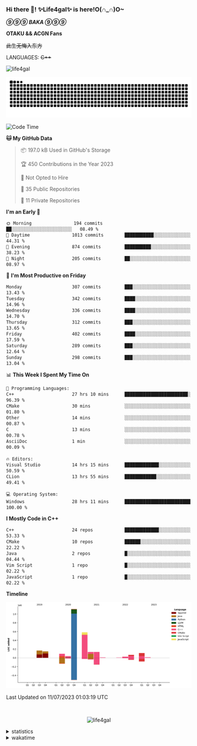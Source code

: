 ### Hi there 👋! ✨Life4gal✨ is here!O(∩_∩)O~

_**⑨⑨⑨ BAKA ⑨⑨⑨**_

**OTAKU && ACGN Fans**

~~此生无悔入东方~~

LANGUAGES: ~~C++~~

<p align="left"> <img src="https://komarev.com/ghpvc/?username=life4gal&label=Profile%20views&color=0e75b6&style=flat" alt="life4gal" /> </p>

![github contribution grid snake animation](https://raw.githubusercontent.com/Life4gal/Life4gal/snake_branch/github-contribution-grid-snake.svg)

<!--START_SECTION:waka-->
![Code Time](http://img.shields.io/badge/Code%20Time-3%2C315%20hrs%2018%20mins-blue)

**🐱 My GitHub Data** 

> 📦 197.0 kB Used in GitHub's Storage 
 > 
> 🏆 450 Contributions in the Year 2023
 > 
> 🚫 Not Opted to Hire
 > 
> 📜 35 Public Repositories 
 > 
> 🔑 11 Private Repositories 
 > 
**I'm an Early 🐤** 

```text
🌞 Morning                194 commits         ██░░░░░░░░░░░░░░░░░░░░░░░   08.49 % 
🌆 Daytime                1013 commits        ███████████░░░░░░░░░░░░░░   44.31 % 
🌃 Evening                874 commits         ██████████░░░░░░░░░░░░░░░   38.23 % 
🌙 Night                  205 commits         ██░░░░░░░░░░░░░░░░░░░░░░░   08.97 % 
```
📅 **I'm Most Productive on Friday** 

```text
Monday                   307 commits         ███░░░░░░░░░░░░░░░░░░░░░░   13.43 % 
Tuesday                  342 commits         ████░░░░░░░░░░░░░░░░░░░░░   14.96 % 
Wednesday                336 commits         ████░░░░░░░░░░░░░░░░░░░░░   14.70 % 
Thursday                 312 commits         ███░░░░░░░░░░░░░░░░░░░░░░   13.65 % 
Friday                   402 commits         ████░░░░░░░░░░░░░░░░░░░░░   17.59 % 
Saturday                 289 commits         ███░░░░░░░░░░░░░░░░░░░░░░   12.64 % 
Sunday                   298 commits         ███░░░░░░░░░░░░░░░░░░░░░░   13.04 % 
```


📊 **This Week I Spent My Time On** 

```text
💬 Programming Languages: 
C++                      27 hrs 10 mins      ████████████████████████░   96.39 % 
CMake                    30 mins             ░░░░░░░░░░░░░░░░░░░░░░░░░   01.80 % 
Other                    14 mins             ░░░░░░░░░░░░░░░░░░░░░░░░░   00.87 % 
C                        13 mins             ░░░░░░░░░░░░░░░░░░░░░░░░░   00.78 % 
AsciiDoc                 1 min               ░░░░░░░░░░░░░░░░░░░░░░░░░   00.09 % 

🔥 Editors: 
Visual Studio            14 hrs 15 mins      █████████████░░░░░░░░░░░░   50.59 % 
CLion                    13 hrs 55 mins      ████████████░░░░░░░░░░░░░   49.41 % 

💻 Operating System: 
Windows                  28 hrs 11 mins      █████████████████████████   100.00 % 
```

**I Mostly Code in C++** 

```text
C++                      24 repos            █████████████░░░░░░░░░░░░   53.33 % 
CMake                    10 repos            ██████░░░░░░░░░░░░░░░░░░░   22.22 % 
Java                     2 repos             █░░░░░░░░░░░░░░░░░░░░░░░░   04.44 % 
Vim Script               1 repo              █░░░░░░░░░░░░░░░░░░░░░░░░   02.22 % 
JavaScript               1 repo              █░░░░░░░░░░░░░░░░░░░░░░░░   02.22 % 
```



**Timeline**

![Lines of Code chart](https://raw.githubusercontent.com/Life4gal/Life4gal/main/assets/bar_graph.png)


 Last Updated on 11/07/2023 01:03:19 UTC
<!--END_SECTION:waka-->

<img src="https://wakatime.com/share/@Life4gal/86c21846-f841-4004-aed1-e1165eb797d6.svg?sanitize=true" alt=""/>

<p align="center"> <img src="./images/⑨.jpg" alt="life4gal" /> </p>

<details>
	<summary>statistics</summary>
	<img src="https://github-profile-trophy.vercel.app/?username=life4gal" alt=""/>
	<img src="https://github-readme-stats.life4gal.vercel.app/api/top-langs/?username=Life4gal&hide=html&show_icons=true&theme=synthwave&cache_seconds=1800" alt=""/>
	<img src="https://github-readme-stats.life4gal.vercel.app/api?username=Life4gal&show_icons=true&theme=synthwave&cache_seconds=1800" alt=""/>
</details>

<details>
	<summary>wakatime</summary>
	<img src="https://wakatime.com/share/@Life4gal/404666b2-d1ff-4388-94e0-a1935d341f14.svg?sanitize=true" alt=""/>
	<img src="https://wakatime.com/share/@Life4gal/972212ce-6084-4d98-a326-1997606ddf37.svg?sanitize=true" alt=""/>
	<img src="https://wakatime.com/share/@Life4gal/7ae4ead0-e1fd-412a-afcb-da977a5ae5e9.svg?sanitize=true" alt=""/>
</details>
